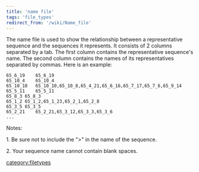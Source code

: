 ```yaml
---
title: 'name file'
tags: 'file_types'
redirect_from: '/wiki/Name_file'
---
```

The name file is used to show the relationship between a representative
sequence and the sequences it represents. It consists of 2 columns
separated by a tab. The first column contains the representative
sequence's name. The second column contains the names of its
representatives separated by commas. Here is an example:

    65_6_19    65_6_19
    65_10_4    65_10_4
    65_10_10   65_10_10,65_10_8,65_4_21,65_6_16,65_7_17,65_7_6,65_9_14
    65_5_11    65_5_11
    65_8_3 65_8_3
    65_1_2 65_1_2,65_1_23,65_2_1,65_2_8
    65_3_5 65_3_5
    65_2_21    65_2_21,65_3_12,65_3_3,65_3_6
    ...

Notes:


1\.  Be sure not to include the "\>" in the name of the sequence.

2\.  Your sequence name cannot contain blank spaces.

[category:filetypes](Category:FileTypes)
